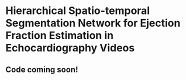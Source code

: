 # Hierarchical Spatio-temporal Segmentation Network for Ejection Fraction Estimation in Echocardiography Videos

## Code coming soon!
